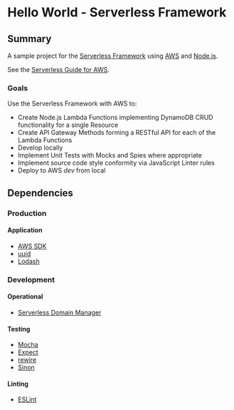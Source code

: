 # Hello World - Serverless Framework

## Summary
A sample project for the [Serverless Framework](https://serverless.com) using [AWS](https://aws.amazon.com/) and [Node.js](https://nodejs.org).

See the [Serverless Guide for AWS](https://serverless.com/framework/docs/providers/aws/guide/intro/).

### Goals

Use the Serverless Framework with AWS to:

* Create Node.js Lambda Functions implementing DynamoDB CRUD functionality for a single Resource
* Create API Gateway Methods forming a RESTful API for each of the Lambda Functions
* Develop locally
* Implement Unit Tests with Mocks and Spies where appropriate
* Implement source code style conformity via JavaScript Linter rules
* Deploy to AWS _dev_ from local

## Dependencies

### Production

#### Application

* [AWS SDK](https://aws.amazon.com/sdk-for-node-js/)
* [uuid](https://www.npmjs.com/package/uuid)
* [Lodash](https://lodash.com/)

### Development

#### Operational

* [Serverless Domain Manager](https://www.npmjs.com/package/serverless-domain-manager)

#### Testing

* [Mocha](http://mochajs.org/)
* [Expect](https://facebook.github.io/jest/docs/en/expect.html)
* [rewire](https://www.npmjs.com/package/rewire)
* [Sinon](http://sinonjs.org/)

#### Linting

* [ESLint](https://eslint.org/)

